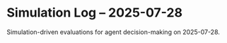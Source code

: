# Simulation Log – 2025-07-28

Simulation-driven evaluations for agent decision-making on 2025-07-28.
